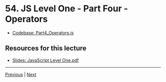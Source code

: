 # 54. JS Level One - Part Four - Operators

-   [Codebase: Part4_Operators.js](../../codebase/python-django/JavaScript_Level_One/Part4_Operators.js)


##  Resources for this lecture


-   [Slides: JavaScript Level One.pdf](https://python-ds.s3.us-west-1.amazonaws.com/Python-and-Django-Full-Stack-Web-Developer-Bootcamp/Resources/JavaScript+Level+One.pdf)


---

[Previous](./53_JS-Level-One-Part-Three-Solutions.md) | [Next](./55_JS-Level-One-Part-Five-Control-Flow.md)